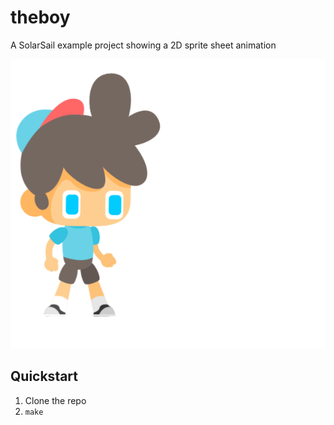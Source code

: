 # theboy

A SolarSail example project showing a 2D sprite sheet animation

![](https://github.com/solarsailengine/theboy/blob/master/assets/atlas/TheBoy/idle-05.png)

Quickstart
---
 1. Clone the repo
 2. `make` 
